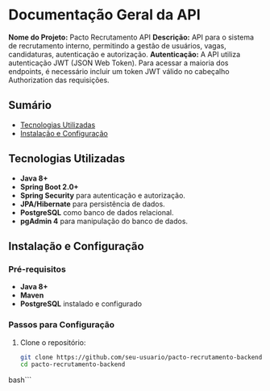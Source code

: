 # Documentação Geral da API
**Nome do Projeto:** Pacto Recrutamento API
 **Descrição:** API para o sistema de recrutamento interno, permitindo a gestão de usuários, vagas, candidaturas, autenticação e autorização.
 **Autenticação:** A API utiliza autenticação JWT (JSON Web Token). Para acessar a maioria dos endpoints, é necessário incluir um token JWT válido no cabeçalho Authorization das requisições.

## Sumário

- [Tecnologias Utilizadas](#tecnologias-utilizadas)
- [Instalação e Configuração](#instalação-e-configuração)

## Tecnologias Utilizadas

- **Java 8+**
- **Spring Boot 2.0+**
- **Spring Security** para autenticação e autorização.
- **JPA/Hibernate** para persistência de dados.
- **PostgreSQL** como banco de dados relacional.
-  **pgAdmin 4** para manipulação do banco de dados.


## Instalação e Configuração

### Pré-requisitos

- **Java 8+**
- **Maven**
- **PostgreSQL** instalado e configurado

### Passos para Configuração

1. Clone o repositório:

   ```bash
   git clone https://github.com/seu-usuario/pacto-recrutamento-backend.git
   cd pacto-recrutamento-backend
  bash```

